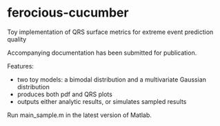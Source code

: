 # ferocious-cucumber
Toy implementation of QRS surface metrics for extreme event prediction quality

Accompanying documentation has been submitted for publication.  

Features:
 - two toy models:  a bimodal distribution and a multivariate Gaussian distribution
 - produces both pdf and QRS plots
 - outputs either analytic results, or simulates sampled results

Run main_sample.m in the latest version of Matlab.
